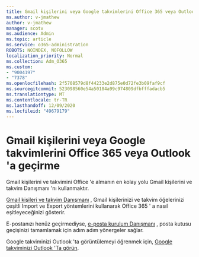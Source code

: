 ```yaml
---
title: Gmail kişilerini veya Google takvimlerini Office 365 veya Outlook 'a geçirme
ms.author: v-jmathew
author: v-jmathew
manager: scotv
ms.audience: Admin
ms.topic: article
ms.service: o365-administration
ROBOTS: NOINDEX, NOFOLLOW
localization_priority: Normal
ms.collection: Adm_O365
ms.custom:
- "9004197"
- "7378"
ms.openlocfilehash: 2f5708579d8f44233e2d875e0d72fe3b09faf9cf
ms.sourcegitcommit: 523098560e54a50184a99c974809dfbfffadacb5
ms.translationtype: MT
ms.contentlocale: tr-TR
ms.lasthandoff: 12/09/2020
ms.locfileid: "49679179"
---
```

# <a name="migrate-gmail-contacts-or-google-calendars-to-office-365-or-outlook"></a>Gmail kişilerini veya Google takvimlerini Office 365 veya Outlook 'a geçirme

Gmail kişilerini ve takvimini Office 'e almanın en kolay yolu Gmail kişilerini ve takvim Danışmanı 'nı kullanmaktır.

[Gmail kişileri ve takvim Danışmanı](https://go.microsoft.com/fwlink/?linkid=2134386) , Gmail kişilerinizi ve takvim öğelerinizi çeşitli Import ve Export yöntemlerini kullanarak Office 365 ' a nasıl eşitleyeceğinizi gösterir.

E-postanızı henüz geçirmediyse, [e-posta kurulum Danışmanı](https://go.microsoft.com/fwlink/?linkid=2133951) , posta kutusu geçişinizi tamamlamak için adım adım yönergeler sağlar.

Google takviminizi Outlook 'ta görüntülemeyi öğrenmek için, [Google takviminizi Outlook 'Ta görün](https://go.microsoft.com/fwlink/?linkid=2083939).
